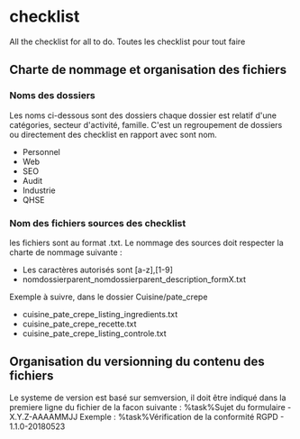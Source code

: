 # checklist
All the checklist for all to do.
Toutes les checklist pour tout faire

##  Charte de nommage et organisation des fichiers
### Noms des dossiers
Les noms ci-dessous sont des dossiers chaque dossier est relatif d'une catégories, secteur d'activité, famille. C'est un regroupement de dossiers ou directement des checklist en rapport avec sont nom.
* Personnel
* Web
* SEO
* Audit
* Industrie
* QHSE

### Nom des fichiers sources des checklist

les fichiers sont au format .txt. Le nommage des sources doit respecter la charte de nommage suivante :
* Les caractères autorisés sont [a-z],[1-9]
* nomdossierparent_nomdossierparent_description_formX.txt

Exemple à suivre, dans le dossier Cuisine/pate_crepe
* cuisine_pate_crepe_listing_ingredients.txt
* cuisine_pate_crepe_recette.txt
* cuisine_pate_crepe_listing_controle.txt

## Organisation du versionning du contenu des fichiers
Le systeme de version est basé sur semversion, il doit être indiqué dans la premiere ligne du fichier de la facon suivante :
%task%Sujet du formulaire - X.Y.Z-AAAAMMJJ
Exemple :
%task%Vérification de la conformité RGPD - 1.1.0-20180523
